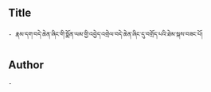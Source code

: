## Title
	- རྣམ་དག་བདེ་ཆེན་ཞིང་གི་སྨོན་ལམ་གྱི་འབྱེད་འགྲེལ་བདེ་ཆེན་ཞིང་དུ་བགྲོད་པའི་ཐེམ་སྐས་བཟང་པོ། 


## Author
	- 

